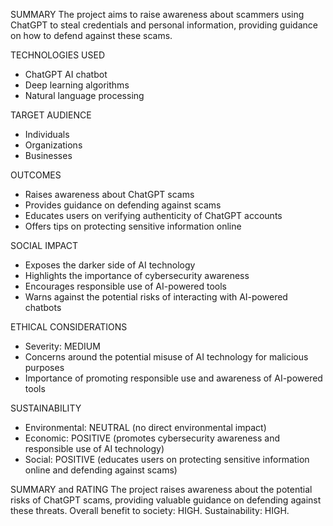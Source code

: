 SUMMARY
The project aims to raise awareness about scammers using ChatGPT to steal credentials and personal information, providing guidance on how to defend against these scams.

TECHNOLOGIES USED
- ChatGPT AI chatbot
- Deep learning algorithms
- Natural language processing

TARGET AUDIENCE
- Individuals
- Organizations
- Businesses

OUTCOMES
- Raises awareness about ChatGPT scams
- Provides guidance on defending against scams
- Educates users on verifying authenticity of ChatGPT accounts
- Offers tips on protecting sensitive information online

SOCIAL IMPACT
- Exposes the darker side of AI technology
- Highlights the importance of cybersecurity awareness
- Encourages responsible use of AI-powered tools
- Warns against the potential risks of interacting with AI-powered chatbots

ETHICAL CONSIDERATIONS
- Severity: MEDIUM
- Concerns around the potential misuse of AI technology for malicious purposes
- Importance of promoting responsible use and awareness of AI-powered tools

SUSTAINABILITY
- Environmental: NEUTRAL (no direct environmental impact)
- Economic: POSITIVE (promotes cybersecurity awareness and responsible use of AI technology)
- Social: POSITIVE (educates users on protecting sensitive information online and defending against scams)

SUMMARY and RATING
The project raises awareness about the potential risks of ChatGPT scams, providing valuable guidance on defending against these threats. Overall benefit to society: HIGH. Sustainability: HIGH.
